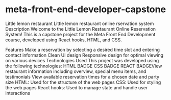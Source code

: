 # meta-front-end-developer-capstone
Little lemon restaurant 
Little lemon restaurant online rservation system
Description
Welcome to the Little Lemon Restaurant Online Reservation System! This is a capstone project for the Meta Front End Development course, developed using React hooks, HTML, and CSS.

Features
Make a reservation by selecting a desired time slot and entering contact information
Clean UI design
Responsive design for optimal viewing on various devices
Technologies Used
This project was developed using the following technologies:
HTML BADGE CSS BADGE REACT BADGEView restaurant information including overview, special menu items, and testimonials
View available reservation times for a chosen date and party size
HTML: Used for the structure of the web pages
CSS: Used for styling the web pages
React hooks: Used to manage state and handle user interactions

